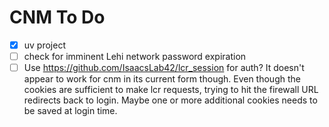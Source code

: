 # CNM To Do

- [x] uv project
- [ ] check for imminent Lehi network password expiration
- [ ] Use https://github.com/IsaacsLab42/lcr_session for auth? It doesn't appear
  to work for cnm in its current form though. Even though the cookies are
  sufficient to make lcr requests, trying to hit the firewall URL redirects back
  to login. Maybe one or more additional cookies needs to be saved at login time.
